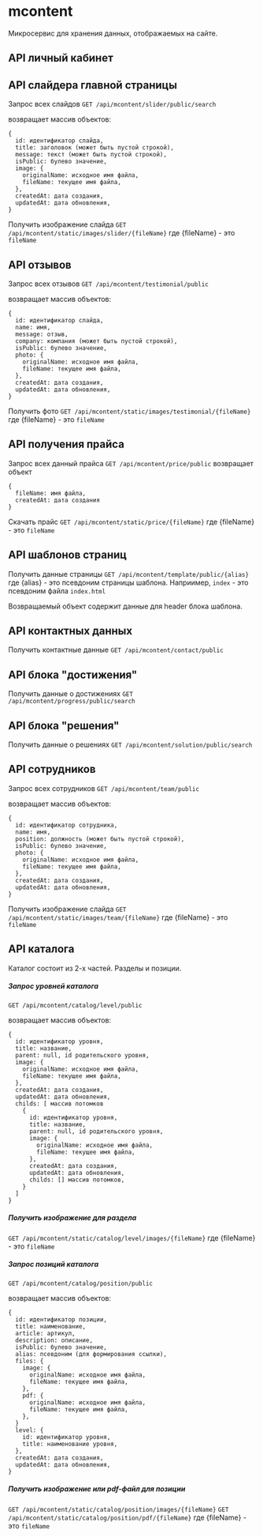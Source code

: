 # mcontent

Микросервис для хранения данных, отображаемых на сайте.

## API личный кабинет

## API слайдера главной страницы

Запрос всех слайдов
`GET /api/mcontent/slider/public/search`

возвращает массив объектов:
```
{
  id: идентификатор слайда,
  title: заголовок (может быть пустой строкой),
  message: текст (может быть пустой строкой),
  isPublic: булево значение,
  image: {
    originalName: исходное имя файла,
    fileName: текущее имя файла,
  },
  createdAt: дата создания,
  updatedAt: дата обновления,
}
```

Получить изображение слайда
`GET /api/mcontent/static/images/slider/{fileName}`
где {fileName} - это `fileName`

## API отзывов

Запрос всех отзывов
`GET /api/mcontent/testimonial/public`

возвращает массив объектов:
```
{
  id: идентификатор слайда,
  name: имя,
  message: отзыв,
  company: компания (может быть пустой строкой),
  isPublic: булево значение,
  photo: {
    originalName: исходное имя файла,
    fileName: текущее имя файла,
  },
  createdAt: дата создания,
  updatedAt: дата обновления,
}
```

Получить фото
`GET /api/mcontent/static/images/testimonial/{fileName}`
где {fileName} - это `fileName`

## API получения прайса

Запрос всех данный прайса
`GET /api/mcontent/price/public`
возвращает объект
```
{
  fileName: имя файла,
  createdAt: дата создания
}
```

Скачать прайс
`GET /api/mcontent/static/price/{fileName}`
где {fileName} - это `fileName`


## API шаблонов страниц

Получить данные страницы
`GET /api/mcontent/template/public/{alias}`
где {alias} - это псевдоним страницы шаблона. Наприимер, `index` - это псевдоним файла `index.html`

Возвращаемый объект содержит данные для header блока шаблона.

## API контактных данных

Получить контактные данные
`GET /api/mcontent/contact/public`

## API блока "достижения"

Получить данные о достижениях
`GET /api/mcontent/progress/public/search`

## API блока "решения"

Получить данные о решениях
`GET /api/mcontent/solution/public/search`

## API сотрудников

Запрос всех сотрудников
`GET /api/mcontent/team/public`

возвращает массив объектов:
```
{
  id: идентификатор сотрудника,
  name: имя,
  position: должность (может быть пустой строкой),
  isPublic: булево значение,
  photo: {
    originalName: исходное имя файла,
    fileName: текущее имя файла,
  },
  createdAt: дата создания,
  updatedAt: дата обновления,
}
```

Получить изображение слайда
`GET /api/mcontent/static/images/team/{fileName}`
где {fileName} - это `fileName`

## API каталога

Каталог состоит из 2-х частей. Разделы и позиции.

##### Запрос уровней каталога
`GET /api/mcontent/catalog/level/public`

возвращает массив объектов:
```
{
  id: идентификатор уровня,
  title: название,
  parent: null, id родительского уровня,
  image: {
    originalName: исходное имя файла,
    fileName: текущее имя файла,
  },
  createdAt: дата создания,
  updatedAt: дата обновления,
  childs: [ массив потомков
    {
      id: идентификатор уровня,
      title: название,
      parent: null, id родительского уровня,
      image: {
        originalName: исходное имя файла,
        fileName: текущее имя файла,
      },
      createdAt: дата создания,
      updatedAt: дата обновления,
      childs: [] массив потомков, 
    }
  ]
}
```

##### Получить изображение для раздела
`GET /api/mcontent/static/catalog/level/images/{fileName}`
где {fileName} - это `fileName`

##### Запрос позиций каталога
`GET /api/mcontent/catalog/position/public`

возвращает массив объектов:
```
{
  id: идентификатор позиции,
  title: наименование,
  article: артикул,
  description: описание,
  isPublic: булево значение,
  alias: псевдоним (для формирования ссылки),
  files: {
    image: {
      originalName: исходное имя файла,
      fileName: текущее имя файла,
    },
    pdf: {
      originalName: исходное имя файла,
      fileName: текущее имя файла,
    },
  }
  level: {
    id: идентификатор уровня,
    title: наименование уровня,
  },
  createdAt: дата создания,
  updatedAt: дата обновления,
}
```

##### Получить изображение или pdf-файл для позиции
`GET /api/mcontent/static/catalog/position/images/{fileName}`
`GET /api/mcontent/static/catalog/position/pdf/{fileName}`
где {fileName} - это `fileName`